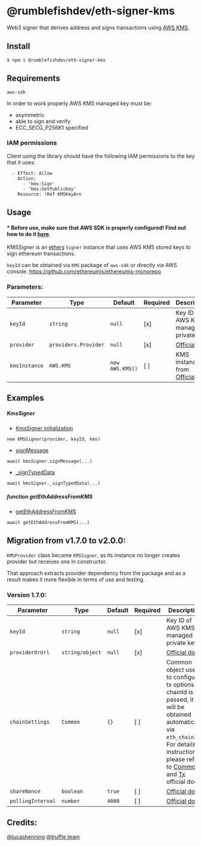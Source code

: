 # @rumblefishdev/eth-signer-kms

Web3 signer that derives address and signs transactions using [AWS KMS](https://aws.amazon.com/kms/).

## Install
```
$ npm i @rumblefishdev/eth-signer-kms
```

## Requirements
```
aws-sdk
```

In order to work properly AWS KMS managed key must be:
- asymmetric
- able to sign and verify
- ECC_SECG_P256K1 specified


### IAM permissions

Client using the library should have the following IAM permissions to the key that it uses:

```
  - Effect: Allow
    Action:
      - 'kms:Sign'
      - 'kms:GetPublicKey'
    Resource: !Ref KMSKeyArn
```

## Usage

#### * Before use, make sure that AWS SDK is properly configured! Find out how to do it [here](https://docs.aws.amazon.com/sdk-for-javascript/v2/developer-guide/configuring-the-jssdk.html).


KMSSigner is an [ethers](https://docs.ethers.io/v5/api/signer/) `Signer` instance that uses AWS KMS stored keys to sign ethereum transactions.

`keyId` can be obtained via `KMS` package of `aws-sdk` or directly via AWS console.
https://github.com/ethereumjs/ethereumjs-monorepo

### Parameters:

| Parameter | Type | Default | Required | Description |
| ------ | ---- | ------- | ----------- | ----------- |
|`keyId`|`string`| `null`| [x] | Key ID of AWS KMS managed private key |
| `provider` | `providers.Provider` | `null` | [x] | [Official doc](https://docs.ethers.io/v5/api/providers/provider/) |
|`kmsInstance` | `AWS.KMS` | `new AWS.KMS()` | [ ] | KMS instance from [Official doc](https://www.npmjs.com/package/aws-sdk)

## Examples

##### KmsSigner
- [KmsSigner initialization](https://github.com/rumblefishdev/eth-signer-kms/blob/master/tests/signer.test.ts#L50)
```
new KMSSigner(provider, keyId, kms)
```

- [signMessage](https://github.com/rumblefishdev/eth-signer-kms/blob/master/tests/signer.test.ts#L72)
```
await kmsSigner.signMessage(...)
```

- [_signTypedData](https://github.com/rumblefishdev/eth-signer-kms/blob/master/tests/signer.test.ts#L102)
```
await kmsSigner._signTypedData(...)
```
##### function getEthAddressFromKMS
- [getEthAddressFromKMS](https://github.com/rumblefishdev/eth-signer-kms/blob/master/tests/signer.test.ts#L39)
```
await getEthAddressFromKMS(...)
```

## Migration from v1.7.0 to v2.0.0:
`KMSProvider` class became `KMSSigner`, as its instance no longer creates provider but receives one in constructor.

That approach extracts provider dependency from the package and as a result makes it more flexible in terms of use and testing.

### Version 1.7.0:

| Parameter | Type | Default | Required | Description |
| ------ | ---- | ------- | ----------- | ----------- |
|`keyId`|`string`| `null`| [x] | Key ID of AWS KMS managed private key |
| `providerOrUrl` | `string/object` | `null` | [x] | [Official doc](https://github.com/trufflesuite/truffle/blob/develop/packages/hdwallet-provider/README.md#instantiation) |
|`chainSettings` | `Common` | `{}` | [ ] | Common object used to configure tx options. If chainId is not passed, it will be obtained automatically via `eth_chainId`. For details instructions please refer to [Common](https://github.com/ethereumjs/ethereumjs-monorepo/tree/master/packages/common) and [Tx]() official docs|
| `shareNonce` | `boolean` | `true` | [ ] | [Official doc](https://github.com/trufflesuite/truffle/blob/develop/packages/hdwallet-provider/README.md#instantiation) |
| `pollingInterval` | `number` | `4000` | [ ] | [Official doc](https://github.com/trufflesuite/truffle/blob/develop/packages/hdwallet-provider/README.md#instantiation) |

## Credits:

[@lucashenning](https://github.com/lucashenning/aws-kms-ethereum-signing)
[@truffle team](https://github.com/trufflesuite/truffle/tree/develop/packages/hdwallet-provider)
